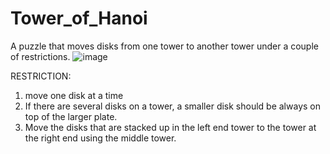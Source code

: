 # Tower_of_Hanoi
A puzzle that moves disks from one tower to another tower under a couple of restrictions.
![image](https://github.com/user-attachments/assets/d736a7b2-ffef-4093-aeeb-f864b3ee6ff1)

RESTRICTION:
1. move one disk at a time
2. If there are several disks on a tower, a smaller disk should be always on top of the larger plate.
3. Move the disks that are stacked up in the left end tower to the tower at the right end using the middle tower.
